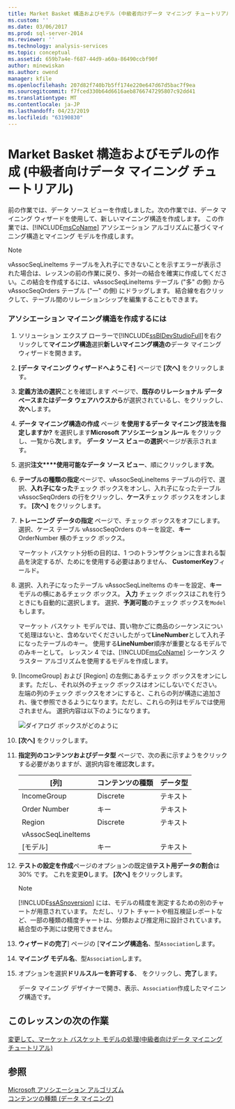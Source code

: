 ```yaml
---
title: Market Basket 構造およびモデル (中級者向けデータ マイニング チュートリアル) の作成 |Microsoft Docs
ms.custom: ''
ms.date: 03/06/2017
ms.prod: sql-server-2014
ms.reviewer: ''
ms.technology: analysis-services
ms.topic: conceptual
ms.assetid: 659b7a4e-f687-44d9-a60a-86490ccbf90f
author: minewiskan
ms.author: owend
manager: kfile
ms.openlocfilehash: 207d82f740b7b5ff174e220e647d67d5bac7f9ea
ms.sourcegitcommit: f7fced330b64d6616aeb8766747295807c92dd41
ms.translationtype: MT
ms.contentlocale: ja-JP
ms.lasthandoff: 04/23/2019
ms.locfileid: "63190830"
---
```

# <a name="creating-a-market-basket-structure-and-model-intermediate-data-mining-tutorial"></a>Market Basket 構造およびモデルの作成 (中級者向けデータ マイニング チュートリアル)
  前の作業では、データ ソース ビューを作成しました。次の作業では、データ マイニング ウィザードを使用して、新しいマイニング構造を作成します。 この作業では、[!INCLUDE[msCoName](../includes/msconame-md.md)] アソシエーション アルゴリズムに基づくマイニング構造とマイニング モデルを作成します。  
  
> [!NOTE]  
>  vAssocSeqLineItems テーブルを入れ子にできないことを示すエラーが表示された場合は、レッスンの前の作業に戻り、多対一の結合を確実に作成してください。この結合を作成するには、vAssocSeqLineItems テーブル ("多" の側) から vAssocSeqOrders テーブル ("一" の側) にドラッグします。 結合線を右クリックして、テーブル間のリレーションシップを編集することもできます。  
  
### <a name="to-create-an-association-mining-structure"></a>アソシエーション マイニング構造を作成するには  
  
1.  ソリューション エクスプ ローラーで[!INCLUDE[ssBIDevStudioFull](../includes/ssbidevstudiofull-md.md)]を右クリックして**マイニング構造**選択**新しいマイニング構造の**データ マイニング ウィザードを開きます。  
  
2.  **[データ マイニング ウィザードへようこそ]** ページで **[次へ]** をクリックします。  
  
3.  **定義方法の選択**ことを確認します ページで、**既存のリレーショナル データベースまたはデータ ウェアハウスから**が選択されているし、をクリックし、 **次へ**します。  
  
4.  **データ マイニング構造の作成** ページ **を使用するデータ マイニング技法を指定しますか?** を選択します**Microsoft アソシエーション ルール** をクリックし、一覧から**次**します。 **データ ソース ビューの選択**ページが表示されます。  
  
5.  選択**注文****使用可能なデータ ソース ビュー**、順にクリックします**次**。  
  
6.  **テーブルの種類の指定**ページで、vAssocSeqLineItems テーブルの行で、選択、**入れ子になった**チェック ボックスをオンし、入れ子になったテーブル vAssocSeqOrders の行をクリックし、**ケース**チェック ボックスをオンします。 **[次へ]** をクリックします。  
  
7.  **トレーニング データの指定** ページで、チェック ボックスをオフにします。 選択、ケース テーブル vAssocSeqOrders のキーを設定、**キー** OrderNumber 横のチェック ボックス。  
  
     マーケット バスケット分析の目的は、1 つのトランザクションに含まれる製品を決定するが、ためにを使用する必要はありません、 **CustomerKey**フィールド。  
  
8.  選択、入れ子になったテーブル vAssocSeqLineItems のキーを設定、**キー**モデルの横にあるチェック ボックス。 **入力** チェック ボックスはこれを行うときにも自動的に選択します。 選択、**予測可能**のチェック ボックスを`Model`もします。  
  
     マーケット バスケット モデルでは、買い物かごに商品のシーケンスについて処理はないと、含めないでくださいしたがって**LineNumber**として入れ子になったテーブルのキー。 使用する**LineNumber**順序が重要となるモデルでのみキーとして。 レッスン 4 では、[!INCLUDE[msCoName](../includes/msconame-md.md)] シーケンス クラスター アルゴリズムを使用するモデルを作成します。  
  
9. [IncomeGroup] および [Region] の左側にあるチェック ボックスをオンにします。ただし、それ以外のチェック ボックスはオンにしないでください。 左端の列のチェック ボックスをオンにすると、これらの列が構造に追加され、後で参照できるようになります。ただし、これらの列はモデルでは使用されません。 選択内容は以下のようになります。  
  
     ![ダイアログ ボックスがどのように](../../2014/tutorials/media/tutorial-configassocmodel.gif " ダイアログ ボックスの表示方法")  
  
10. **[次へ]** をクリックします。  
  
11. **指定列のコンテンツおよびデータ型** ページで、次の表に示すようをクリックする必要がありますが、選択内容を確認**次**します。  
  
    |[列]|コンテンツの種類|データ型|  
    |-------------|------------------|---------------|  
    |IncomeGroup|Discrete|テキスト|  
    |Order Number|キー|テキスト|  
    |Region|Discrete|テキスト|  
    |vAssocSeqLineItems|||  
    |[モデル]|キー|テキスト|  
  
12. **テストの設定を作成**ページのオプションの既定値**テスト用データの割合**は 30% です。 これを変更**0**します。 **[次へ]** をクリックします。  
  
    > [!NOTE]  
    >  [!INCLUDE[ssASnoversion](../includes/ssasnoversion-md.md)] には、モデルの精度を測定するための別のチャートが用意されています。 ただし、リフト チャートや相互検証レポートなど、一部の種類の精度チャートは、分類および推定用に設計されています。 結合型の予測には使用できません。  
  
13. **ウィザードの完了**] ページの [**マイニング構造名**、型`Association`します。  
  
14. **マイニング モデル名**、型`Association`します。  
  
15. オプションを選択**ドリルスルーを許可する**、 をクリックし、**完了**します。  
  
     データ マイニング デザイナーで開き、表示、`Association`作成したマイニング構造です。  
  
## <a name="next-task-in-lesson"></a>このレッスンの次の作業  
 [変更して、マーケット バスケット モデルの処理&#40;中級者向けデータ マイニング チュートリアル&#41;](../../2014/tutorials/modify-process-market-basket-model-intermediate-data-mining-tutorial.md)  
  
## <a name="see-also"></a>参照  
 [Microsoft アソシエーション アルゴリズム](../../2014/analysis-services/data-mining/microsoft-association-algorithm.md)   
 [コンテンツの種類 (データ マイニング)](../../2014/analysis-services/data-mining/content-types-data-mining.md)  
  
  
